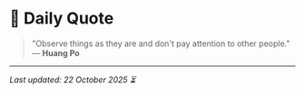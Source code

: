 # 📜 Daily Quote

> "Observe things as they are and don't pay attention to other people."  
> — **Huang Po**

---

_Last updated: 22 October 2025 ⏳_
